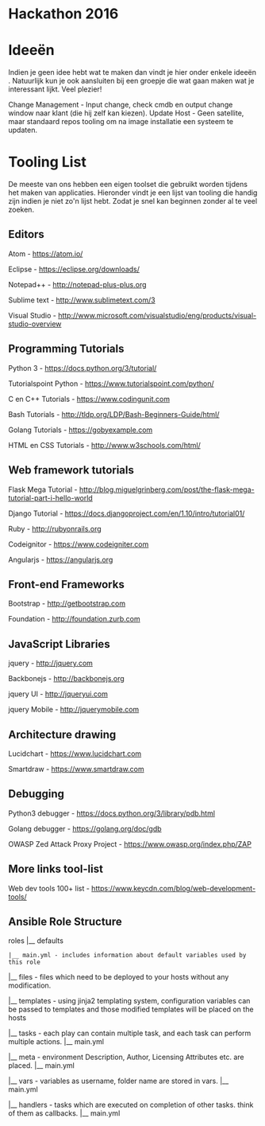 # Hackathon 2016 

# Ideeën
Indien je geen idee hebt  wat te maken dan vindt je hier onder enkele ideeën . Natuurlijk kun je ook aansluiten bij een groepje die wat gaan maken wat je interessant lijkt. Veel plezier!

Change Management     - Input change, check cmdb en output change window naar klant (die hij zelf kan kiezen).
Update  Host          - Geen satellite, maar standaard  repos tooling  om na image installatie een systeem te updaten.

# Tooling List
De meeste van ons hebben een eigen toolset die gebruikt worden tijdens het maken van applicaties. Hieronder vindt
je een lijst van tooling die handig zijn indien je niet zo'n lijst hebt. Zodat je snel kan beginnen zonder al te
veel zoeken.

## Editors
Atom                            - https://atom.io/

Eclipse                         - https://eclipse.org/downloads/

Notepad++                       - http://notepad-plus-plus.org

Sublime text                    - http://www.sublimetext.com/3

Visual Studio                   - http://www.microsoft.com/visualstudio/eng/products/visual-studio-overview

## Programming Tutorials
Python 3                        - https://docs.python.org/3/tutorial/

Tutorialspoint Python           - https://www.tutorialspoint.com/python/

C en C++ Tutorials              - https://www.codingunit.com

Bash Tutorials                  - http://tldp.org/LDP/Bash-Beginners-Guide/html/

Golang Tutorials                - https://gobyexample.com

HTML en CSS Tutorials           -  http://www.w3schools.com/html/

## Web framework tutorials
Flask Mega Tutorial             - http://blog.miguelgrinberg.com/post/the-flask-mega-tutorial-part-i-hello-world

Django Tutorial                 - https://docs.djangoproject.com/en/1.10/intro/tutorial01/  

Ruby                            - http://rubyonrails.org

Codeignitor                     - https://www.codeigniter.com

Angularjs                       - https://angularjs.org

## Front-end Frameworks
Bootstrap                       - http://getbootstrap.com

Foundation                      - http://foundation.zurb.com

## JavaScript Libraries
jquery                          - http://jquery.com

Backbonejs                      - http://backbonejs.org

jquery UI                       - http://jqueryui.com

jquery Mobile                   - http://jquerymobile.com

##  Architecture  drawing
Lucidchart                      - https://www.lucidchart.com

Smartdraw                       - https://www.smartdraw.com

##  Debugging
Python3  debugger               -  https://docs.python.org/3/library/pdb.html

Golang  debugger                -  https://golang.org/doc/gdb

OWASP Zed Attack Proxy Project  -  https://www.owasp.org/index.php/ZAP


##  More links tool-list
Web dev tools 100+ list          - https://www.keycdn.com/blog/web-development-tools/

## Ansible Role  Structure
roles
|__ defaults

    |__ main.yml - includes information about default variables used by this role

|__ files        - files which need to be deployed to your hosts without any modification.

|__ templates    - using jinja2 templating system, configuration variables can
                   be passed to templates and those modified templates will be
                   placed on the hosts

|__ tasks        - each play can contain multiple task, and each task can perform multiple actions.
    |__ main.yml

|__ meta         - environment Description, Author, Licensing Attributes etc. are placed.
    |__ main.yml

|__ vars         - variables as username, folder name are stored in vars.
    |__ main.yml

|__ handlers     - tasks which are executed on completion of other tasks.
                   think of them as callbacks.
    |__ main.yml
